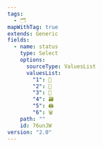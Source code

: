 ```yaml
---
tags:
  - 🗂️
mapWithTag: true
extends: Generic
fields:
  - name: status
    type: Select
    options:
      sourceType: ValuesList
      valuesList:
        "1": 📄
        "2": 📝
        "3": 📑
        "4": 🗃️
        "5": 🖨️
        "6": 🗑️
    path: ""
    id: 76unJW
version: "2.0"
---
```


